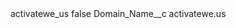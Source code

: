 <?xml version="1.0" encoding="UTF-8"?>
<CustomMetadata xmlns="http://soap.sforce.com/2006/04/metadata" xmlns:xsi="http://www.w3.org/2001/XMLSchema-instance" xmlns:xsd="http://www.w3.org/2001/XMLSchema">
    <label>activatewe_us</label>
    <protected>false</protected>
    <values>
        <field>Domain_Name__c</field>
        <value xsi:type="xsd:string">activatewe.us</value>
    </values>
</CustomMetadata>
